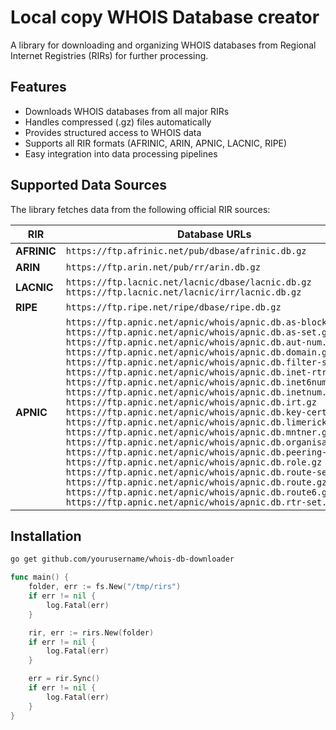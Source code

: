 # Local copy WHOIS Database creator

A library for downloading and organizing WHOIS databases from Regional Internet Registries (RIRs) for further processing.

## Features

- Downloads WHOIS databases from all major RIRs
- Handles compressed (.gz) files automatically
- Provides structured access to WHOIS data
- Supports all RIR formats (AFRINIC, ARIN, APNIC, LACNIC, RIPE)
- Easy integration into data processing pipelines

## Supported Data Sources

The library fetches data from the following official RIR sources:

| RIR      | Database URLs |
|----------|---------------|
| **AFRINIC** | `https://ftp.afrinic.net/pub/dbase/afrinic.db.gz` |
| **ARIN** | `https://ftp.arin.net/pub/rr/arin.db.gz` |
| **LACNIC** | `https://ftp.lacnic.net/lacnic/dbase/lacnic.db.gz`<br>`https://ftp.lacnic.net/lacnic/irr/lacnic.db.gz` |
| **RIPE** | `https://ftp.ripe.net/ripe/dbase/ripe.db.gz` |
| **APNIC** | `https://ftp.apnic.net/apnic/whois/apnic.db.as-block.gz`<br>`https://ftp.apnic.net/apnic/whois/apnic.db.as-set.gz`<br>`https://ftp.apnic.net/apnic/whois/apnic.db.aut-num.gz`<br>`https://ftp.apnic.net/apnic/whois/apnic.db.domain.gz`<br>`https://ftp.apnic.net/apnic/whois/apnic.db.filter-set.gz`<br>`https://ftp.apnic.net/apnic/whois/apnic.db.inet-rtr.gz`<br>`https://ftp.apnic.net/apnic/whois/apnic.db.inet6num.gz`<br>`https://ftp.apnic.net/apnic/whois/apnic.db.inetnum.gz`<br>`https://ftp.apnic.net/apnic/whois/apnic.db.irt.gz`<br>`https://ftp.apnic.net/apnic/whois/apnic.db.key-cert.gz`<br>`https://ftp.apnic.net/apnic/whois/apnic.db.limerick.gz`<br>`https://ftp.apnic.net/apnic/whois/apnic.db.mntner.gz`<br>`https://ftp.apnic.net/apnic/whois/apnic.db.organisation.gz`<br>`https://ftp.apnic.net/apnic/whois/apnic.db.peering-set.gz`<br>`https://ftp.apnic.net/apnic/whois/apnic.db.role.gz`<br>`https://ftp.apnic.net/apnic/whois/apnic.db.route-set.gz`<br>`https://ftp.apnic.net/apnic/whois/apnic.db.route.gz`<br>`https://ftp.apnic.net/apnic/whois/apnic.db.route6.gz`<br>`https://ftp.apnic.net/apnic/whois/apnic.db.rtr-set.gz` |

## Installation

```bash
go get github.com/yourusername/whois-db-downloader
```

```go
func main() {
	folder, err := fs.New("/tmp/rirs")
	if err != nil {
		log.Fatal(err)
	}

	rir, err := rirs.New(folder)
	if err != nil {
		log.Fatal(err)
	}

	err = rir.Sync()
	if err != nil {
		log.Fatal(err)
	}
}
```
